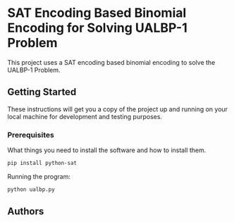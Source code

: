 # SAT Encoding Based Binomial Encoding for Solving UALBP-1 Problem

This project uses a SAT encoding based binomial encoding to solve the UALBP-1 Problem.

## Getting Started

These instructions will get you a copy of the project up and running on your local machine for development and testing purposes.

### Prerequisites

What things you need to install the software and how to install them.

```bash
pip install python-sat
```

Running the program:

```bash
python ualbp.py
```

## Authors
